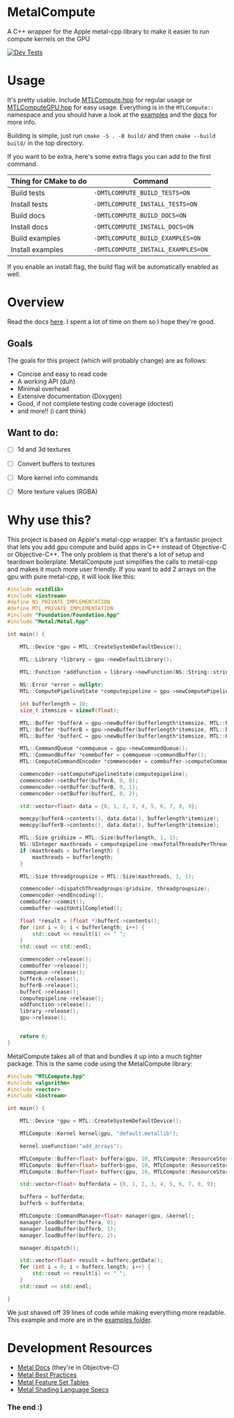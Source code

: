 # MetalCompute
A C++ wrapper for the Apple metal-cpp library to make it easier to run compute kernels on the GPU

[![Dev Tests](https://github.com/sphericalcylinder/MetalCompute/actions/workflows/cmake-dev-tests.yml/badge.svg?branch=dev)](https://github.com/sphericalcylinder/MetalCompute/actions/workflows/cmake-dev-tests.yml)


# Usage
It's pretty usable. Include [MTLCompute.hpp](src/MTLCompute.hpp) for regular usage or [MTLComputeGPU.hpp](src/MTLComputeGPU.hpp) for easy usage. Everything is in the `MTLCompute::` namespace and you should have a look at the [examples](examples/) and the [docs](https://sphericalcylinder.github.io/MetalCompute/)
for more info.

Building is simple, just run `cmake -S . -B build/` and then `cmake --build build/` in the top directory.

If you want to be extra, here's some extra flags you can add to the first command.

| Thing for CMake to do | Command |
| ----------------- | ------------------ |
| Build tests | `-DMTLCOMPUTE_BUILD_TESTS=ON` |
| Install tests | `-DMTLCOMPUTE_INSTALL_TESTS=ON` |
| Build docs | `-DMTLCOMPUTE_BUILD_DOCS=ON` |
| Install docs | `-DMTLCOMPUTE_INSTALL_DOCS=ON` |
| Build examples | `-DMTLCOMPUTE_BUILD_EXAMPLES=ON` |
| Install examples | `-DMTLCOMPUTE_INSTALL_EXAMPLES=ON` |


If you enable an install flag, the build flag will be automatically enabled as well.


# Overview
Read the docs [here](https://sphericalcylinder.github.io/MetalCompute/). I spent a lot of time
on them so I hope they're good.


## Goals
The goals for this project (which will probably change) are as follows:

- Concise and easy to read code
- A working API (duh)
- Minimal overhead
- Extensive documentation (Doxygen)
- Good, if not complete testing code coverage (doctest)
- and more!! (i cant think)

## Want to do:

- [ ] 1d and 3d textures
- [ ] Convert buffers to textures
- [ ] More kernel info commands
- [ ] More texture values (RGBA)


# Why use this?
This project is based on Apple's metal-cpp wrapper. It's a fantastic project that lets you add gpu compute and build apps in C++
instead of Objective-C or Objective-C++. The only problem is that there's a lot of setup and teardown boilerplate. MetalCompute just
simplifies the calls to metal-cpp and makes it much more user friendly. If you want to add 2 arrays on the gpu with pure metal-cpp,
it will look like this:
```cpp
#include <cstdlib>
#include <iostream>
#define NS_PRIVATE_IMPLEMENTATION
#define MTL_PRIVATE_IMPLEMENTATION
#include "Foundation/Foundation.hpp"
#include "Metal/Metal.hpp"

int main() {

    MTL::Device *gpu = MTL::CreateSystemDefaultDevice();

    MTL::Library *library = gpu->newDefaultLibrary();

    MTL::Function *addfunction = library->newFunction(NS::String::string("add_arrays", NS::ASCIIStringEncoding));
    
    NS::Error *error = nullptr;
    MTL::ComputePipelineState *computepipeline = gpu->newComputePipelineState(addfunction, &error);

    int bufferlength = 10;
    size_t itemsize = sizeof(float);

    MTL::Buffer *bufferA = gpu->newBuffer(bufferlength*itemsize, MTL::ResourceStorageModeShared);
    MTL::Buffer *bufferB = gpu->newBuffer(bufferlength*itemsize, MTL::ResourceStorageModeShared);
    MTL::Buffer *bufferC = gpu->newBuffer(bufferlength*itemsize, MTL::ResourceStorageModeShared);

    MTL::CommandQueue *commqueue = gpu->newCommandQueue();
    MTL::CommandBuffer *commbuffer = commqueue->commandBuffer();
    MTL::ComputeCommandEncoder *commencoder = commbuffer->computeCommandEncoder();

    commencoder->setComputePipelineState(computepipeline);
    commencoder->setBuffer(bufferA, 0, 0);
    commencoder->setBuffer(bufferB, 0, 1);
    commencoder->setBuffer(bufferC, 0, 2);

    std::vector<float> data = {0, 1, 2, 3, 4, 5, 6, 7, 8, 9};

    memcpy(bufferA->contents(), data.data(), bufferlength*itemsize);
    memcpy(bufferB->contents(), data.data(), bufferlength*itemsize);

    MTL::Size gridsize = MTL::Size(bufferlength, 1, 1);
    NS::UInteger maxthreads = computepipeline->maxTotalThreadsPerThreadgroup();
    if (maxthreads > bufferlength) {
        maxthreads = bufferlength;
    }

    MTL::Size threadgroupsize = MTL::Size(maxthreads, 1, 1);

    commencoder->dispatchThreadgroups(gridsize, threadgroupsize);
    commencoder->endEncoding();
    commbuffer->commit();
    commbuffer->waitUntilCompleted();

    float *result = (float *)bufferC->contents();
    for (int i = 0; i < bufferlength; i++) {
        std::cout << result[i] << " ";
    }
    std::cout << std::endl;

    commencoder->release();
    commbuffer->release();
    commqueue->release();
    bufferA->release();
    bufferB->release();
    bufferC->release();
    computepipeline->release();
    addfunction->release();
    library->release();
    gpu->release();


    return 0;
}
```

MetalCompute takes all of that and bundles it up into a much tighter package.
This is the same code using the MetalCompute library:
```cpp
#include "MTLCompute.hpp"
#include <algorithm>
#include <vector>
#include <iostream>

int main() {

    MTL::Device *gpu = MTL::CreateSystemDefaultDevice();

    MTLCompute::Kernel kernel(gpu, "default.metallib");

    kernel.useFunction("add_arrays");

    MTLCompute::Buffer<float> buffera(gpu, 10, MTLCompute::ResourceStorage::Shared);
    MTLCompute::Buffer<float> bufferb(gpu, 10, MTLCompute::ResourceStorage::Shared);
    MTLCompute::Buffer<float> bufferc(gpu, 10, MTLCompute::ResourceStorage::Shared);

    std::vector<float> bufferdata = {0, 1, 2, 3, 4, 5, 6, 7, 8, 9};

    buffera = bufferdata;
    bufferb = bufferdata;

    MTLCompute::CommandManager<float> manager(gpu, &kernel);
    manager.loadBuffer(buffera, 0);
    manager.loadBuffer(bufferb, 1);
    manager.loadBuffer(bufferc, 2);

    manager.dispatch();

    std::vector<float> result = bufferc.getData();
    for (int i = 0; i < bufferc.length; i++) {
        std::cout << result[i] << " ";
    }
    std::cout << std::endl;

}
```
We just shaved off 39 lines of code while making everything more readable.
This example and more are in the [examples folder](examples/).


# Development Resources

- [Metal Docs](https://developer.apple.com/documentation/metal/) (they're in Objective-C)
- [Metal Best Practices](https://developer.apple.com/library/archive/documentation/3DDrawing/Conceptual/MTLBestPracticesGuide/index.html)
- [Metal Feature Set Tables](https://developer.apple.com/metal/Metal-Feature-Set-Tables.pdf)
- [Metal Shading Language Specs](https://developer.apple.com/metal/Metal-Shading-Language-Specification.pdf)

### The end :)
